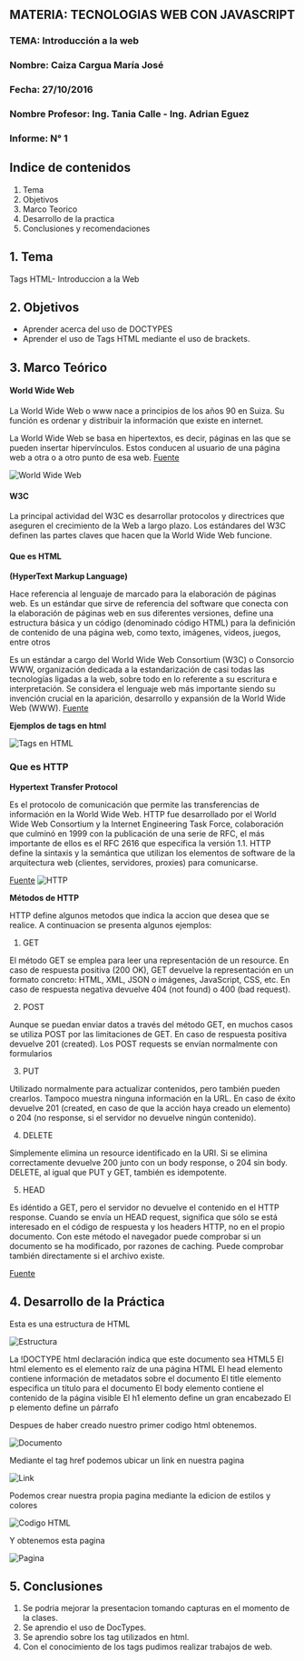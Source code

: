 ## MATERIA: TECNOLOGIAS WEB CON JAVASCRIPT


### TEMA: Introducción a la web
### Nombre: Caiza Cargua María José
### Fecha: 27/10/2016
### Nombre Profesor: Ing. Tania Calle - Ing. Adrian Eguez
### Informe: N° 1

## Indice de contenidos

1. Tema
2. Objetivos
3. Marco Teorico
4. Desarrollo de la practica
5. Conclusiones y recomendaciones 

## 1. Tema

   Tags HTML- Introduccion a la Web
   
## 2. Objetivos
 
-	Aprender acerca del uso de DOCTYPES
-	Aprender el uso de Tags HTML mediante el uso de brackets.


## 3. Marco Teórico 


#### World Wide Web

La World Wide Web o www nace a principios de los años 90 en Suiza. Su función es ordenar y distribuir la información que existe en internet.

La World Wide Web se basa en hipertextos, es decir, páginas en las que se pueden insertar hipervínculos. Estos conducen al usuario de una página web a otra o a otro punto de esa web. [Fuente](http://www.fotonostra.com/digital/paginasweb.htm)

![World Wide Web](http://www.fotonostra.com/digital/fotos/paginasweb.jpg)

#### W3C

La principal actividad del W3C es desarrollar protocolos y directrices que aseguren el crecimiento de la Web a largo plazo. Los estándares del W3C definen las partes claves que hacen que la World Wide Web funcione. 


#### Que es HTML

**(HyperText Markup Language)**

 Hace referencia al lenguaje de marcado para la elaboración de páginas web. Es un estándar que sirve de referencia del software que conecta con la elaboración de páginas web en sus diferentes versiones, define una estructura básica y un código (denominado código HTML) para la definición de contenido de una página web, como texto, imágenes, videos, juegos, entre otros
 
  Es un estándar a cargo del World Wide Web Consortium (W3C) o Consorcio WWW, organización dedicada a la estandarización de casi todas las tecnologías ligadas a la web, sobre todo en lo referente a su escritura e interpretación. Se considera el lenguaje web más importante siendo su invención crucial en la aparición, desarrollo y expansión de la World Wide Web (WWW).
  [Fuente](https://es.wikipedia.org/wiki/HTML)
  

**Ejemplos de tags en html**

![Tags en HTML](https://3.bp.blogspot.com/-0ka-BSo8ALc/Vw9ZCnQdJ4I/AAAAAAAAqMU/P08c8iRc7DQSedTMDKWdPo-cWpfSYjoHgCLcB/s400/tags.jpg)
  
### Que es HTTP

**Hypertext Transfer Protocol**

Es el protocolo de comunicación que permite las transferencias de información en la World Wide Web. HTTP fue desarrollado por el World Wide Web Consortium y la Internet Engineering Task Force, colaboración que culminó en 1999 con la publicación de una serie de RFC, el más importante de ellos es el RFC 2616 que especifica la versión 1.1. HTTP define la sintaxis y la semántica que utilizan los elementos de software de la arquitectura web (clientes, servidores, proxies) para comunicarse.

[Fuente](https://es.wikipedia.org/wiki/Hypertext_Transfer_Protocol)
![HTTP](http://www.mastermagazine.info/termino/wp-content/uploads/HTTP.jpg)

**Métodos de HTTP**

HTTP define algunos metodos que indica la accion que desea que se realice. A continuacion se presenta algunos ejemplos: 

1. GET

El método GET se emplea para leer una representación de un resource. En caso de respuesta positiva (200 OK), GET devuelve la representación en un formato concreto: HTML, XML, JSON o imágenes, JavaScript, CSS, etc. En caso de respuesta negativa devuelve 404 (not found) o 400 (bad request). 

2. POST

Aunque se puedan enviar datos a través del método GET, en muchos casos se utiliza POST por las limitaciones de GET. En caso de respuesta positiva devuelve 201 (created). Los POST requests se envían normalmente con formularios

3. PUT

Utilizado normalmente para actualizar contenidos, pero también pueden crearlos. Tampoco muestra ninguna información en la URL. En caso de éxito devuelve 201 (created, en caso de que la acción haya creado un elemento) o 204 (no response, si el servidor no devuelve ningún contenido).
 
4. DELETE

Simplemente elimina un resource identificado en la URI. Si se elimina correctamente devuelve 200 junto con un body response, o 204 sin body. DELETE, al igual que PUT y GET, también es idempotente.

5. HEAD

Es idéntido a GET, pero el servidor no devuelve el contenido en el HTTP response. Cuando se envía un HEAD request, significa que sólo se está interesado en el código de respuesta y los headers HTTP, no en el propio documento. Con este método el navegador puede comprobar si un documento se ha modificado, por razones de caching. Puede comprobar también directamente si el archivo existe.
 
 [Fuente](https://diego.com.es/metodos-http)
 
 
## 4. Desarrollo de la Práctica 
 
 Esta es una estructura de HTML
 
 ![Estructura](https://github.com/majito11/TecnologiasWeb2016B/blob/master/HTML/EstructuraHTML.PNG)
 
La !DOCTYPE html declaración indica que este documento sea HTML5
El html elemento es el elemento raíz de una página HTML
El  head elemento contiene información de metadatos sobre el documento
El title elemento especifica un título para el documento
El  body elemento contiene el contenido de la página visible
El  h1 elemento define un gran encabezado
El  p elemento define un párrafo


Despues de haber creado nuestro primer codigo html obtenemos.

![Documento](https://github.com/majito11/TecnologiasWeb2016B/blob/master/HTML/pagweb.PNG)

Mediante el tag href podemos ubicar un link en nuestra pagina

![Link](https://github.com/majito11/TecnologiasWeb2016B/blob/master/HTML/linkpag.PNG)

Podemos crear nuestra propia pagina mediante la edicion de estilos y colores 

![Codigo HTML](https://github.com/majito11/TecnologiasWeb2016B/blob/master/HTML/PaginaConImagenesColores.PNG)

Y obtenemos esta pagina

![Pagina](https://github.com/majito11/TecnologiasWeb2016B/blob/master/HTML/Pagina.PNG)

## 5. Conclusiones

1. Se podria mejorar la presentacion tomando capturas en el momento de la clases.
2. Se aprendio el uso de DocTypes.
3. Se aprendio sobre los tag utilizados en html.
4. Con el conocimiento de los tags pudimos realizar trabajos de web.







 
 
 
 
 
 
 
 
 
 
 
 
 
 
 
 
 
 
 
